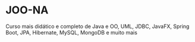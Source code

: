 # JOO-NA
Curso mais didático e completo de Java e OO, UML, JDBC, JavaFX, Spring Boot, JPA, Hibernate, MySQL, MongoDB e muito mais
